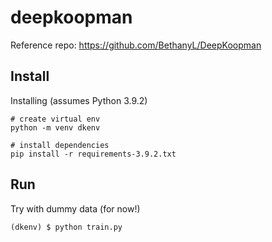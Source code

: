 # deepkoopman

Reference repo: https://github.com/BethanyL/DeepKoopman

## Install

Installing (assumes Python 3.9.2)

```
# create virtual env
python -m venv dkenv

# install dependencies
pip install -r requirements-3.9.2.txt
```

## Run

Try with dummy data (for now!)

```
(dkenv) $ python train.py
```